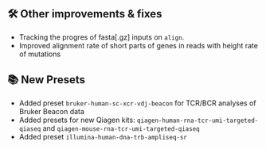 ## 🛠️ Other improvements & fixes

- Tracking the progres of fasta[.gz] inputs on `align`.
- Improved alignment rate of short parts of genes in reads with height rate of mutations

## 📚 New Presets

- Added preset `bruker-human-sc-xcr-vdj-beacon` for TCR/BCR analyses of Bruker Beacon data  
- Added presets for new Qiagen kits: `qiagen-human-rna-tcr-umi-targeted-qiaseq` and `qiagen-mouse-rna-tcr-umi-targeted-qiaseq`
- Added preset `illumina-human-dna-trb-ampliseq-sr`